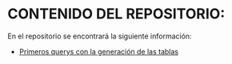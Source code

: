 # CONTENIDO DEL REPOSITORIO:

En el repositorio se encontrará la siguiente información:

- [Primeros querys con la generación de las tablas](queries/no_utilizar.R)

